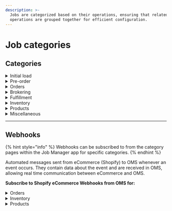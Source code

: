 ```yaml
---
description: >-
  Jobs are categorized based on their operations, ensuring that related
  operations are grouped together for efficient configuration.
---
```


# Job categories

## Categories

<details>

<summary>Initial load</summary>

Displays the jobs for initial OMS setup to import all products and orders.​



**This page contains jobs such as:**

1. **Import Products in Bulk:** Import all products from Shopify. Make sure you run this before importing orders in bulk during initial setup.
2. **Import Orders in Bulk:** Before importing historical orders in bulk, make sure all products are set up or else order import will not run correctly.

</details>

<details>

<summary>Pre-order</summary>

Holds the Preorders and Backorders jobs.



**This page contains jobs such as:**&#x20;

1. **Auto refresh presell catalog:** Automatically add and remove products from the pre-order and backorder catalogs based on inventory, purchase orders, and order queues.
2. **Sync variant details:** Sync pre-selling related information to Shopify as tags and meta fields.
3. **Add tags:** Add pre-order/backorder tags on orders with pre-selling items in them.
4. **Add promise date:** Add a note with the promise date given to the customer at the time of placing the order.
5. **Update promise date:** Add notes to the impacted order items on Shopify for changes promise dates.
6. **Promise date change:** Notify customers of any changed promise dates for their orders.
7. **Auto releasing:** Auto releasing pre-orders will find pre-orders with passed promise dates and release them for fulfillment.

</details>

<details>

<summary>Orders</summary>

Holds all order jobs.



**This page contains jobs such as:**&#x20;

1. **New orders:** Import new orders from eCommerce.
2. **Approve orders:** Check all orders and approve orders that are created.
3. **Update orders:** Import order updates from eCommerce.
4. **Cancelled orders:** Check eCommerce for orders that have been canceled and cancel them in HotWax Commerce.
5. **Cancelled items:** Check eCommerce for order items that have been canceled and cancel them in HotWax Commerce without canceling the entire order.
6. **Returns:** Check eCommerce for orders that have been returned and create a return for them in HotWax Commerce. Returned orders are also restocked if inventory is damaged, make sure to log a Damaged variance.

</details>

<details>

<summary>Brokering</summary>

Holds all brokering jobs and occurrence.



**This page contains jobs such as:**&#x20;

1. **Create new brokering:** Schedule a new brokering batch on new or unfulfilled orders.
2. **Rejected orders brokering:** Schedule a brokering batch for rejected orders.

</details>

<details>

<summary>Fulfillment</summary>

Holds all fulfillment jobs.&#x20;



**This page contains jobs such as:**&#x20;

1. **Shipping:** Automatically ship orders that are packed and have a tracking number if required.
2. **History:** Create or update order fulfillment history records from FTP.
3. **Auto cancellations:** Unfulfilled orders that pass their auto cancelation date will be canceled automatically in HotWax Commerce. They will also be canceled in Shopify if upload for canceled orders is enabled.

</details>

<details>

<summary>Inventory </summary>

Holds all inventory jobs.&#x20;



**This page contains jobs such as:**&#x20;

1. **Export thresholds:** Export a list of product thresholds based on tags and categories
2. **Inventory variance:** Import inventory variance and adjust inventory
3. **Import thresholds:** Import a list of product thresholds based on tags and categories
4. **Sync inventory from Shopify:** Sync Inventory From Shopify
5. **Upload recent inventory change:** Upload recent inventory changes to eCommerce.

</details>

<details>

<summary>Products</summary>

Holds all product jobs.&#x20;



**This page contains jobs such as:**&#x20;

1. **Sync:** Sync products and category structures from Shopify into HotWax Commerce and keep them up to date.

</details>

<details>

<summary>Miscellaneous</summary>

Holds all uncategorised jobs

</details>



***

## Webhooks

{% hint style="info" %}
Webhooks can be subscribed to from the category pages within the Job Manager app for specific categories.
{% endhint %}

Automated messages sent from eCommerce (Shopify) to OMS whenever an event occurs. They contain data about the event and are received in OMS, allowing real time communication between eCommerce and OMS.



**Subscribe to Shopify eCommerce Webhooks from OMS for:**

<details>

<summary>Orders</summary>



**Webhooks available for:**&#x20;

1. New Orders
2. Cancelled orders
3. Payment status
4. Returns

</details>

<details>

<summary>Inventory</summary>



**Webhooks available for:**&#x20;

Inventory level update

</details>

<details>

<summary>Products</summary>



**Webhooks available for:**&#x20;

1. New products
2. Delete products

</details>

